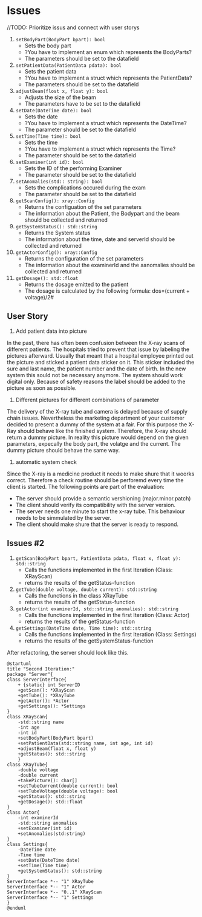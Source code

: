 # Issues

//TODO: Prioritize issus and connect with user storys

1.  `setBodyPart(BodyPart bpart): bool`
    * Sets the body part
    * ?You have to implement an enum which represents the BodyParts?
    * The parameters should be set to the datafield
2.  `setPatientData(PatientData pdata): bool`
    * Sets the patient data
    * ?You have to implement a struct which represents the PatientData?
    * The parameters should be set to the datafield
3.  `adjustBeam(flost x, float y): bool`
    * Adjusts the size of the beam
    * The parameters have to be set to the datafield
4.  `setDate(DateTime date): bool`
    * Sets the date
    * ?You have to implement a struct which represents the DateTime?
    * The parameter should be set to the datafield
5.  `setTime(Time time): bool`
    * Sets the time
    * ?You have to implement a struct which represents the Time?
    * The parameter should be set to the datafield
6.  `setExaminer(int id): bool`
    * Sets the ID of the performing Examiner
    * The parameter should be set to the datafield
7.  `setAnomalies(std:: string): bool`
    * Sets the complications occured during the exam
    * The parameter should be set to the datafield
8.  `getScanConfig(): xray::Config`
    * Returns the configuation of the set parameters
    * The information about the Patient, the Bodypart and the beam should be collected and    returned
9.  `getSystemStatus(): std::string`
    * Returns the System status
    * The information about the time, date and serverId should be collected and returned
10. `getActorConfig(): xray::Config`
    * Returns the configuration of the set parameters
    * The information about the examinerId and the aanomalies should be collected and returned
11. `getDosage(): std::float`
    * Returns the dosage emitted to the patient
    * The dosage is calculated by the following formula: dos=(current + voltage)/2#

## User Story

1. Add patient data into picture

In the past, there has often been confusion between the X-ray scans of different patients. The hospitals tried to prevent that issue by labeling the pictures afterward. Usually that meant that a hospital employee printed out the picture and sticked a patient data sticker on it. This sticker included the sure and last name, the patient number and the date of birth. In the new system this sould not be necessary anymore. The system should work digital only. Because of safety reasons the label should be added to the picture as soon as possible.

1. Different pictures for different combinations of parameter

The delivery of the X-ray tube and camera is delayed because of supply chain issues. Nevertheless the marketing department of your customer decided to present a dummy of the system at a fair. For this purpose the X-Ray should behave like the finished system. Therefore, the X-ray should return a dummy picture. In reality this picture would depend on the given parameters, expecally the body part, the volatge and the current. The dummy picture should behave the same way.

1. automatic system check

Since the X-ray is a medicine product it needs to make shure that it woorks correct. Therefore a check routine should be perforemd every time the client is started. The following points are part of the evaluation:

* The server should provide a semantic vershioning (major.minor.patch)
* The client should verify its compatibility with the server version.
* The server needs one minute to start the x-ray tube. This behaviour needs to be simmulated by the server.
* The client should make shure that the server is ready to respond.

## Issues #2

1. `getScan(BodyPart bpart, PatientData pdata, float x, float y): std::string`
   * Calls the functions implemented in the first Iteration (Class: XRayScan)
   * returns the results of the getStatus-function
2. `getTube(double voltage, double current): std::string`
   * Calls the functions in the class XRayTube 
   * returns the results of the getStatus-function
3. `getActor(int examinerId, std::string anomalies): std::string`
   * Calls the functions implemented in the first Iteration (Class: Actor)
   * returns the results of the getStatus-function
4. `getSettings(DateTime date, Time time): std::string`
   * Calls the functions implemented in the first Iteration (Class: Settings)
   * returns the results of the getSystemStatus-function
  
After refactoring, the server should look like this.

```plantuml
@startuml
title "Second Iteration:"
package "Server"{
class ServerInterface{
    + {static} int ServerID
    +getScan(): *XRayScan
    +getTube(): *XRayTube
    +getActor(): *Actor
    +getSettings(): *Settings
}
class XRayScan{
    -std::string name
    -int age
    -int id
    +setBodyPart(BodyPart bpart)
    +setPatientData(std::string name, int age, int id)
    +adjustBeam(float x, float y)
    +getStatus(): std::string
    }
class XRayTube{
    -double voltage
    -double current
    +takePicture(): char[]
    +setTubeCurrent(double current): bool
    +setTubeVoltage(double voltage): bool
    +getStatus(): std::string    
    +getDosage(): std::float
}
class Actor{
    -int examinerId
    -std::string anomalies
    +setExaminer(int id)
    +setAnomalies(std:string)
}
class Settings{
    -DateTime date
    -Time time
    +setDate(DateTime date)
    +setTime(Time time)
    +getSystemStatus(): std::string
}
ServerInterface *-- "1" XRayTube
ServerInterface *-- "1" Actor
ServerInterface *-- "0..1" XRayScan
ServerInterface *-- "1" Settings
}
@enduml
```

